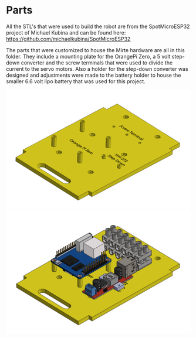 # Parts

All the STL's that were used to build the robot are from the SpotMicroESP32 project of Michael Kubina and can be found here:
https://github.com/michaelkubina/SpotMicroESP32

The parts that were customized to house the Mirte hardware are all in this folder. They include a mounting plate for the OrangePi Zero, a 5 volt step-down converter and the screw terminals that were used to divide the current to the servo motors. Also a holder for the step-down converter was designed and adjustments were made to the battery holder to house the smaller 6.6 volt lipo battery that was used for this project.  

![Circuit board](Parts/Docs/CircuitBoardB&Y.PNG) ![Circuit board](Parts/Docs/CircuitBoardB&Y_Components.PNG)